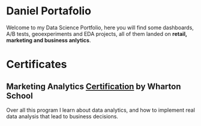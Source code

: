 # Daniel Portafolio

Welcome to my Data Science Portfolio, here you will find some dashboards, A/B tests, geoexperiments and EDA projects, all of them landed on **retail, marketing and business anlytics**.

# Certificates
## Marketing Analytics [Certification](https://certificates.emeritus.org/0960af2e-43e4-4395-8341-d8f9245d71a0#acc.iwVD3fnN) by Wharton School
Over all this program I learn about data analytics, and how to implement real data analysis that lead to business decisions.

